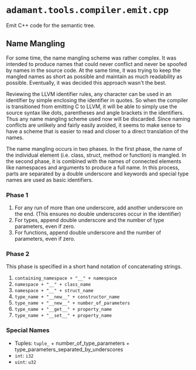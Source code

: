 # `adamant.tools.compiler.emit.cpp`

Emit C++ code for the semantic tree.

## Name Mangling

For some time, the name mangling scheme was rather complex. It was intended to produce names that could never conflict and never be spoofed by names in the source code. At the same time, it was trying to keep the mangled names as short as possible and maintain as much readability as possible. Eventually, it was decided this approach wasn't the best.

Reviewing the LLVM identifier rules, any character can be used in an identifier by simple enclosing the identifier in quotes. So when the compiler is transitioned from emitting C to LLVM, it will be able to simply use the source syntax like dots, parentheses and angle brackets in the identifiers. Thus any name mangling scheme used now will be discarded. Since naming conflicts are unlikely and fairly easily avoided, it seems to make sense to have a scheme that is easier to read and closer to a direct translation of the names.

The name mangling occurs in two phases. In the first phase, the name of the individual element (i.e. class, struct, method or function) is mangled. In the second phase, it is combined with the names of connected elements like namespaces and arguments to produce a full name. In this process, parts are separated by a double underscore and keywords and special type names are used as basic identifiers.

### Phase 1

1. For any run of more than one underscore, add another underscore on the end. (This ensures no double underscores occur in the identifier)
2. For types, append double underscore and the number of type parameters, even if zero.
3. For functions, append double underscore and the number of parameters, even if zero.

### Phase 2

This phase is specified in a short hand notation of concatenating strings.

1. `containing_namespace + "__" + namespace`
2. `namespace + "__" + class_name`
3. `namespace + "__" + struct_name`
4. `type_name + "__new__" + constructor_name`
5. `type_name + "__new__" + number_of_parameters`
6. `type_name + "__get__" + property_name`
7. `type_name + "__set__" + property_name`

### Special Names

* Tuples: `tuple_` + number_of_type_parameters + type_parameters_separated_by_underscores
* `int`: `i32`
* `uint`: `u32`
